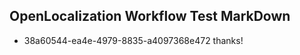 ## OpenLocalization Workflow Test MarkDown
* 38a60544-ea4e-4979-8835-a4097368e472 
thanks!<!--HONumber=Mar16_HO3-->
